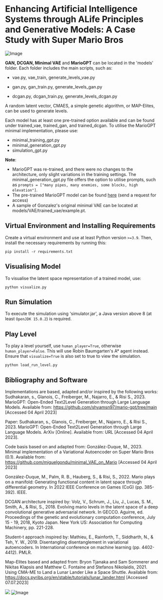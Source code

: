 # Enhancing Artificial Intelligence Systems through ALife Principles and Generative Models: A Case Study with Super Mario Bros

![Image](https://github.com/amelieLePanda/Mario_ALife_Master_Thesis/blob/main/results_playabilit_out_of_five/difficult_mario_agent_fails_runs_back_multiple.gif)


**GAN, DCGAN, Minimal VAE** and **MarioGPT** can be located in the 'models' folder. 
Each folder includes the main scripts, such as:

* vae.py, vae_train, generate_levels_vae.py 
  

* gan.py, gan_train.py, generate_levels_gan.py


* dcgan.py, dcgan_train.py, generate_levels_dcgan.py

A random latent vector, CMAES, a simple genetic algorithm, or MAP-Elites, can be used to generate levels.


Each model has at least one pre-trained option available and can be found under trained_vae, trained_gan, and trained_dcgan.
To utilise the MarioGPT minimal implementation, please use:

- minimal_training_gpt.py 
- minimal_generation_gpt.py
- simulation_gpt.py 

**Note**: 
- MarioGPT was re-trained, and there were no changes to the architecture, only slight variations in the training settings. 
The minimal_generation_gpt.py file offers the option to utilise prompts, such as `prompts = ["many pipes, many enemies, some blocks, high elevation"]`.
- The pre-trained MarioGPT model can be found [here](https://drive.google.com/drive/folders/1KLLGjMD17G3N8SpJz2CU-ai4g_4DM3Iz?usp=sharing) (send a request for access)
- A sample of Gonzalez's original minimal VAE can be located at models/VAE/trained_vae/example.pt.


## Virtual Environment and Installing Requirements

Create a virtual environment and use at least Python version `>=3.9`. Then, install the necessary requirements by running this:

```
pip install -r requirements.txt
```


## Visualising Model

To visualise the latent space representation of a trained model, use:

```
python visualize.py
```


## Run Simulation

To execute the simulation using 'simulator.jar', a Java version above 8 (at least `OpenJDK 15.0.2`) is required.



## Play Level

To play a level yourself, use `human_player=True`, otherwise `human_player=False`. 
This will use Robin Baumgarten's A* agent instead.
Ensure that `visualize=True` is also set to true to view the simulation.

```
python load_run_level.py
```


## Bibliography and Software
Implementations are based, adapted and/or inspired by the following works:
Sudhakaran, s., Glanois, C., Freiberger, M., Najarro, E., & Risi S., 2023.
MarioGPT: Open-Ended Text2Level Generation through Large Language Models.
Available from: https://github.com/shyamsn97/mario-gpt/tree/main [Accessed 04 April 2023]

Paper: Sudhakaran, s., Glanois, C., Freiberger, M., Najarro, E., & Risi S., 2023.
MarioGPT: Open-Ended Text2Level Generation through Large Language Models. ArXiv [Online].
Available from: URL [Accessed 04 April 2023].

Code basis based on and adapted from:
González-Duque, M., 2023. Minimal implementation of a Variational Autoencoder on Super Mario Bros (0.1).
Available from: https://github.com/miguelgondu/minimal_VAE_on_Mario [Accessed 04 April 2023]

González-Duque, M., Palm, R. B., Hauberg, S., & Risi, S., 2022. 
Mario plays on a manifold: Generating functional content in latent space through differential geometry. 
In 2022 IEEE Conference on Games (CoG) (pp. 385-392). IEEE.

DCGAN architecture inspired by:
Volz, V., Schrum, J., Liu, J., Lucas, S. M., Smith, A., & Risi, S.,  2018.
Evolving mario levels in the latent space of a deep convolutional generative adversarial network. In GECCO.
Aguirre, ed. Proceedings of the genetic and evolutionary computation conference, July 15 - 19, 2018, Kyoto Japan.
New York US: Association for Computing Machinery, pp. 221-228.

Student-t approach inspired by:
Mathieu, E., Rainforth, T., Siddharth, N., & Teh, Y. W., 2019.
Disentangling disentanglement in variational autoencoders.
In International conference on machine learning (pp. 4402-4412). PMLR.

Map-Elites based and adapted from:
Bryon Tjanaka and Sam Sommerer and Nikitas Klapsis and Matthew C. Fontaine and Stefanos Nikolaidis, 2021.
Using CMA-ME to Land a Lunar Lander Like a Space Shuttle. Available from:
https://docs.pyribs.org/en/stable/tutorials/lunar_lander.html [Accessed 07.07.2023]


![](https://github.com/amelieLePanda/Mario_ALife_Master_Thesis/blob/main/results_playabilit_out_of_five/extreme_diff_mario_fail_high_quality.gif)
![Image](https://github.com/amelieLePanda/Mario_ALife_Master_Thesis/blob/main/results_playabilit_out_of_five/extreme_diff_mario_pass__high_quality.gif)
